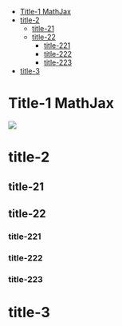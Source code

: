 <!-- GFM-TOC -->
* [Title-1 MathJax](#title-1-mathjax)
* [title-2](#title-2)
    * [title-21](#title-21)
    * [title-22](#title-22)
        * [title-221](#title-221)
        * [title-222](#title-222)
        * [title-223](#title-223)
* [title-3](#title-3)
<!-- GFM-TOC -->


# Title-1 MathJax

![](http://latex.codecogs.com/gif.latex?\\\\$$f=\frac{a}{b}$)

# title-2

## title-21

## title-22

### title-221

### title-222

### title-223

# title-3
